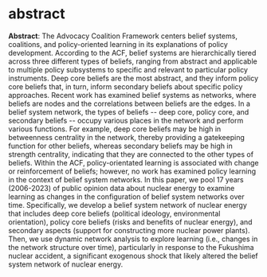 # abstract

**Abstract**: The Advocacy Coalition Framework centers belief systems, coalitions, and policy-oriented learning in its explanations of policy development. According to the ACF, belief systems are hierarchically tiered across three different types of beliefs, ranging from abstract and applicable to multiple policy subsystems to specific and relevant to particular policy instruments. Deep core beliefs are the most abstract, and they inform policy core beliefs that, in turn, inform secondary beliefs about specific policy approaches. Recent work has examined belief systems as networks, where beliefs are nodes and the correlations between beliefs are the edges. In a belief system network, the types of beliefs -- deep core, policy core, and secondary beliefs -- occupy various places in the network and perform various functions. For example, deep core beliefs may be high in betweenness centrality in the network, thereby providing a gatekeeping function for other beliefs, whereas secondary beliefs may be high in strength centrality, indicating that they are connected to the other types of beliefs. Within the ACF, policy-orientated learning is associated with change or reinforcement of beliefs; however, no work has examined policy learning in the context of belief system networks. In this paper, we pool 17 years (2006-2023) of public opinion data about nuclear energy to examine learning as changes in the configuration of belief system networks over time. Specifically, we develop a belief system network of nuclear energy that includes deep core beliefs (political ideology, environmental orientation), policy core beliefs (risks and benefits of nuclear energy), and secondary aspects (support for constructing more nuclear power plants). Then, we use dynamic network analysis to explore learning (i.e., changes in the network structure over time), particularly in response to the Fukushima nuclear accident, a significant exogenous shock that likely altered the belief system network of nuclear energy. 

